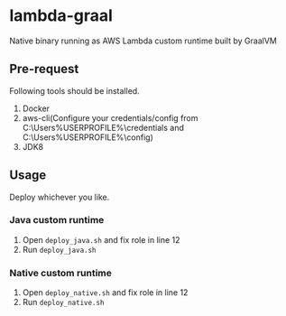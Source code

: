 # lambda-graal
Native binary running as AWS Lambda custom runtime built by GraalVM 

## Pre-request

Following tools should be installed.

1. Docker
2. aws-cli(Configure your credentials/config from C:\Users\%USERPROFILE%\credentials and C:\Users\%USERPROFILE%\config)
3. JDK8

## Usage

Deploy whichever you like.

### Java custom runtime

1. Open `deploy_java.sh` and fix role in line 12
2. Run `deploy_java.sh`

### Native custom runtime
1. Open `deploy_native.sh` and fix role in line 12
2. Run `deploy_native.sh`
